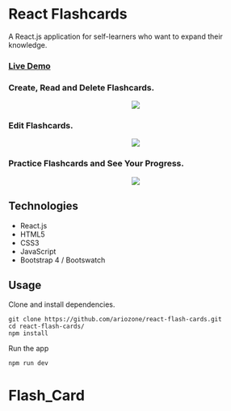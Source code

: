 # React Flashcards

A React.js application for self-learners who want to expand their knowledge.

### [Live Demo](https://ariozone.github.io/react-flash-cards/)
 

### Create, Read and Delete Flashcards.
<p align="center">
<img src="add-delete.gif"/>
</p>


### Edit Flashcards.
<p align="center">
<img src="edit.gif"/>
</p>


### Practice Flashcards and See Your Progress.
<p align="center">
<img src="practice-progress.gif"/>
</p>


## Technologies
- React.js
- HTML5
- CSS3
- JavaScript
- Bootstrap 4 / Bootswatch


## Usage
Clone and install dependencies.
```
git clone https://github.com/ariozone/react-flash-cards.git
cd react-flash-cards/
npm install
```
Run the app
```
npm run dev
```
# Flash_Card
